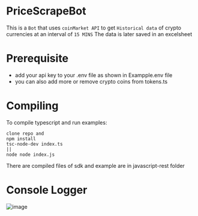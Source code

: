 # PriceScrapeBot
This is a `Bot` that uses `coinMarket API` to get `Historical data` of crypto currencies at an interval of `15 MINS`
The data is later saved in an excelsheet

# Prerequisite
- add your api key to your .env file as shown in Exampple.env file
- you can also add more or remove crypto coins from tokens.ts 
# Compiling 
To compile typescript and run examples:

```
clone repo and 
npm install
tsc-node-dev index.ts
||
node node index.js
```

There are compiled files of sdk and example are in javascript-rest folder
# Console Logger
![image](https://user-images.githubusercontent.com/65861136/130895798-a2c76158-1962-4274-9946-b304f2ed4d67.png)
